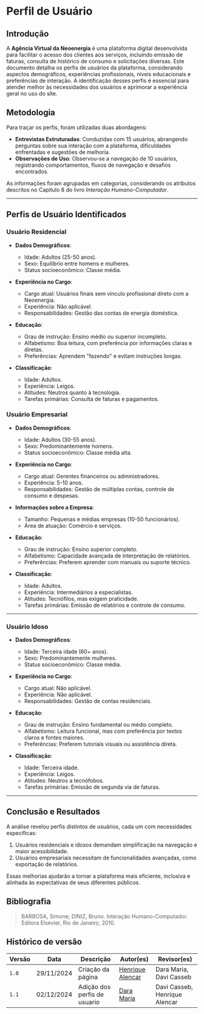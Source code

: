 # **Perfil de Usuário**


## **Introdução**  

A **Agência Virtual da Neoenergia** é uma plataforma digital desenvolvida para facilitar o acesso dos clientes aos serviços, incluindo emissão de faturas, consulta de histórico de consumo e solicitações diversas. Este documento detalha os perfis de usuários da plataforma, considerando aspectos demográficos, experiências profissionais, níveis educacionais e preferências de interação. A identificação desses perfis é essencial para atender melhor às necessidades dos usuários e aprimorar a experiência geral no uso do site.


## **Metodologia**  

Para traçar os perfis, foram utilizadas duas abordagens:  

- **Entrevistas Estruturadas**: Conduzidas com 15 usuários, abrangendo perguntas sobre sua interação com a plataforma, dificuldades enfrentadas e sugestões de melhoria.  
- **Observações de Uso**: Observou-se a navegação de 10 usuários, registrando comportamentos, fluxos de navegação e desafios encontrados.  

As informações foram agrupadas em categorias, considerando os atributos descritos no Capítulo 8 do livro _Interação Humano-Computador_.  

---

## **Perfis de Usuário Identificados**  

### **Usuário Residencial**  
- **Dados Demográficos**:  
  - Idade: Adultos (25-50 anos).  
  - Sexo: Equilíbrio entre homens e mulheres.  
  - Status socioeconômico: Classe média.  

- **Experiência no Cargo**:  
  - Cargo atual: Usuários finais sem vínculo profissional direto com a Neoenergia.  
  - Experiência: Não aplicável.  
  - Responsabilidades: Gestão das contas de energia doméstica.  

- **Educação**:  
  - Grau de instrução: Ensino médio ou superior incompleto.  
  - Alfabetismo: Boa leitura, com preferência por informações claras e diretas.  
  - Preferências: Aprendem "fazendo" e evitam instruções longas.  

- **Classificação**:  
  - Idade: Adultos.  
  - Experiência: Leigos.  
  - Atitudes: Neutros quanto à tecnologia.  
  - Tarefas primárias: Consulta de faturas e pagamentos.  


### **Usuário Empresarial**  
- **Dados Demográficos**:  
  - Idade: Adultos (30-55 anos).  
  - Sexo: Predominantemente homens.  
  - Status socioeconômico: Classe média alta.  

- **Experiência no Cargo**:  
  - Cargo atual: Gerentes financeiros ou administradores.  
  - Experiência: 5-10 anos.  
  - Responsabilidades: Gestão de múltiplas contas, controle de consumo e despesas.  

- **Informações sobre a Empresa**:  
  - Tamanho: Pequenas e médias empresas (10-50 funcionários).  
  - Área de atuação: Comércio e serviços.  

- **Educação**:  
  - Grau de instrução: Ensino superior completo.  
  - Alfabetismo: Capacidade avançada de interpretação de relatórios.  
  - Preferências: Preferem aprender com manuais ou suporte técnico.  

- **Classificação**:  
  - Idade: Adultos.  
  - Experiência: Intermediários a especialistas.  
  - Atitudes: Tecnófilos, mas exigem praticidade.  
  - Tarefas primárias: Emissão de relatórios e controle de consumo.  

---

### **Usuário Idoso**  
- **Dados Demográficos**:  
  - Idade: Terceira idade (60+ anos).  
  - Sexo: Predominantemente mulheres.  
  - Status socioeconômico: Classe média.  

- **Experiência no Cargo**:  
  - Cargo atual: Não aplicável.  
  - Experiência: Não aplicável.  
  - Responsabilidades: Gestão de contas residenciais.  

- **Educação**:  
  - Grau de instrução: Ensino fundamental ou médio completo.  
  - Alfabetismo: Leitura funcional, mas com preferência por textos claros e fontes maiores.  
  - Preferências: Preferem tutoriais visuais ou assistência direta.  

- **Classificação**:  
  - Idade: Terceira idade.  
  - Experiência: Leigos.  
  - Atitudes: Neutros a tecnófobos.  
  - Tarefas primárias: Emissão de segunda via de faturas.  

---


## **Conclusão e Resultados**  

A análise revelou perfis distintos de usuários, cada um com necessidades específicas:  

1. Usuários residenciais e idosos demandam simplificação na navegação e maior acessibilidade.  
2. Usuários empresariais necessitam de funcionalidades avançadas, como exportação de relatórios.  

Essas melhorias ajudarão a tornar a plataforma mais eficiente, inclusiva e alinhada às expectativas de seus diferentes públicos.  


## Bibliografia

>  BARBOSA, Simone; DINIZ, Bruno. Interação Humano-Computador. Editora Elsevier, Rio de Janeiro, 2010.

## Histórico de versão

| Versão | Data       | Descrição                             | Autor(es)                                       | Revisor(es)             |
| ------ | ---------- | ------------------------------------- | ----------------------------------------------- | ----------------------- |
| `1.0`  | 29/11/2024 | Criação da página                     | [Henrique Alencar](https://github.com/henryqma) | Dara Maria, Davi Casseb |
| `1.1`  | 02/12/2024 | Adição dos perfis de usuario                     | [Dara Maria](https://github.com/daramariabs) | Davi Casseb, Henrique Alencar |

